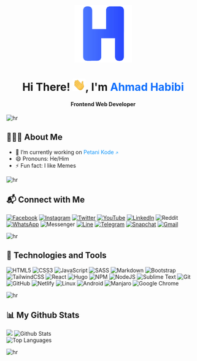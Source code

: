 <p align="center"><a href="https://habibi2004.tech"><img width="150" src="./assets/hbbiiiii.png" /></a></p>

<h1 align="center">Hi There! <img src="./assets/Hi.gif" height="32" />, I'm <a href="https://habibi2004.tech" style="color:#0d6efd;text-decoration: none;">Ahmad Habibi</a></h1>
<h4 align="center">Frontend Web Developer</h4>

![hr](https://user-images.githubusercontent.com/39755201/159233055-3bd55a37-7284-46ad-b759-5ab0c13b3828.png)

## 👨🏻‍💻 About Me

- 🔭 I’m currently working on <a href="https://www.petanikode.com/" style="color: #1195FA;text-decoration: none;">Petani Kode <span style="font-size: 10px;">↗️</span></a>
- 😄 Pronouns: He/Him 
- ⚡ Fun fact: I like Memes

![hr](https://user-images.githubusercontent.com/39755201/159233055-3bd55a37-7284-46ad-b759-5ab0c13b3828.png)

## 📬 Connect with Me

[![Facebook](https://img.shields.io/badge/Facebook-%231877F2.svg?style=for-the-badge&logo=Facebook&logoColor=white)](https://www.facebook.com/ahmad.habibi7159)
[![Instagram](https://img.shields.io/badge/-Instagram-%23E4405F.svg?style=for-the-badge&logo=Instagram&logoColor=white)](https://www.instagram.com/ahmadhabibi14_)
[![Twitter](https://img.shields.io/badge/Twitter-%231DA1F2.svg?style=for-the-badge&logo=Twitter&logoColor=white)](https://twitter.com/ahmadh4bibi14)
[![YouTube](https://img.shields.io/badge/YouTube-%23FF0000.svg?style=for-the-badge&logo=YouTube&logoColor=white)](https://www.youtube.com/channel/UC-MdZA9OwLIzYDi4pXaGvsg)
[![LinkedIn](https://img.shields.io/badge/linkedin-%230077B5.svg?style=for-the-badge&logo=linkedin&logoColor=white)](https://www.linkedin.com/in/ahmadhabibi14)
![Reddit](https://img.shields.io/badge/Reddit-FF4500?style=for-the-badge&logo=reddit&logoColor=white)
[![WhatsApp](https://img.shields.io/badge/WhatsApp-25D366?style=for-the-badge&logo=whatsapp&logoColor=white)](https://wa.me/6285339384959)
![Messenger](https://img.shields.io/badge/Messenger-00B2FF?style=for-the-badge&logo=messenger&logoColor=white)
[![Line](https://img.shields.io/badge/Line-00C300?style=for-the-badge&logo=line&logoColor=white)](https://line.me/ti/p/~ahmadhabibi14_)
[![Telegram](https://img.shields.io/badge/Telegram-DEDEDE?style=for-the-badge&logo=telegram&logoColor=white)](https://t.me/ahmadhabibi14)
[![Snapchat](https://img.shields.io/badge/Snapchat-%23FFFC00.svg?style=for-the-badge&logo=Snapchat&logoColor=white)](https://www.snapchat.com/add/ahmadhabibi7159)
[![Gmail](https://img.shields.io/badge/Gmail-D14836?style=for-the-badge&logo=gmail&logoColor=white)](mailto:habibi0751@gmail.com)


![hr](https://user-images.githubusercontent.com/39755201/159233055-3bd55a37-7284-46ad-b759-5ab0c13b3828.png)

## 🔧 Technologies and Tools

![HTML5](https://img.shields.io/badge/html5-%23E34F26.svg?style=for-the-badge&logo=html5&logoColor=white)
![CSS3](https://img.shields.io/badge/css3-%231572B6.svg?style=for-the-badge&logo=css3&logoColor=white)
![JavaScript](https://img.shields.io/badge/javascript-%23323330.svg?style=for-the-badge&logo=javascript&logoColor=%23F7DF1E)
![SASS](https://img.shields.io/badge/SASS-hotpink.svg?style=for-the-badge&logo=SASS&logoColor=white)
![Markdown](https://img.shields.io/badge/markdown-%23000000.svg?style=for-the-badge&logo=markdown&logoColor=white)
![Bootstrap](https://img.shields.io/badge/bootstrap-%23563D7C.svg?style=for-the-badge&logo=bootstrap&logoColor=white)
![TailwindCSS](https://img.shields.io/badge/tailwindcss-%2338B2AC.svg?style=for-the-badge&logo=tailwind-css&logoColor=white)
![React](https://img.shields.io/badge/react-%2320232a.svg?style=for-the-badge&logo=react&logoColor=%2361DAFB)
![Hugo](https://img.shields.io/badge/Hugo-ff4088?style=for-the-badge&logo=hugo&logoColor=white)
![NPM](https://img.shields.io/badge/NPM-%23000000.svg?style=for-the-badge&logo=npm&logoColor=white)
![NodeJS](https://img.shields.io/badge/node.js-6DA55F?style=for-the-badge&logo=node.js&logoColor=white)
![Sublime Text](https://img.shields.io/badge/sublime_text-%23575757.svg?style=for-the-badge&logo=sublime-text&logoColor=important)
![Git](https://img.shields.io/badge/git-%23F05033.svg?style=for-the-badge&logo=git&logoColor=white)
![GitHub](https://img.shields.io/badge/github-%23121011.svg?style=for-the-badge&logo=github&logoColor=white)
![Netlify](https://img.shields.io/badge/netlify-%23000000.svg?style=for-the-badge&logo=netlify&logoColor=#00C7B7)
![Linux](https://img.shields.io/badge/Linux-FCC624?style=for-the-badge&logo=linux&logoColor=black)
![Android](https://img.shields.io/badge/Android-3DDC84?style=for-the-badge&logo=android&logoColor=white)
![Manjaro](https://img.shields.io/badge/Manjaro-35BF5C?style=for-the-badge&logo=Manjaro&logoColor=white)
![Google Chrome](https://img.shields.io/badge/Google%20Chrome-4285F4?style=for-the-badge&logo=GoogleChrome&logoColor=white)

![hr](https://user-images.githubusercontent.com/39755201/159233055-3bd55a37-7284-46ad-b759-5ab0c13b3828.png)

## 📊 My Github Stats

<img  src="https://github-readme-streak-stats.herokuapp.com/?user=ahmadhabibi14&theme=react" width="48%" >
<img src="https://github-readme-stats.vercel.app/api?username=ahmadhabibi14&show_icons=true&theme=react" alt="Github Stats" width="48%"/>
<br>
<img width="48%" src="https://github-readme-stats.vercel.app/api/top-langs/?username=ahmadhabibi14&layout=compact&theme=react" alt="Top Languages" />

![hr](https://user-images.githubusercontent.com/39755201/159233055-3bd55a37-7284-46ad-b759-5ab0c13b3828.png)
